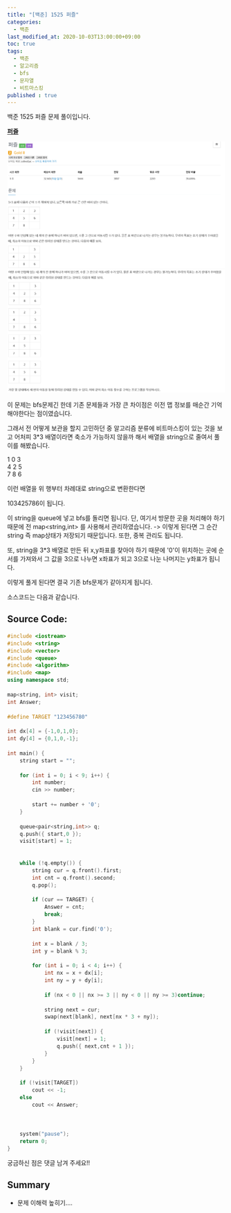 ```yaml
---
title: "[백준] 1525 퍼즐"
categories: 
  - 백준
last_modified_at: 2020-10-03T13:00:00+09:00
toc: true
tags: 
  - 백준
  - 알고리즘
  - bfs
  - 문자열
  - 비트마스킹
published : true
---
```


백준 1525 퍼즐 문제 풀이입니다. 

**[퍼즐](https://www.acmicpc.net/problem/1525)**

![문제](/assets/images/백준/BOJ_1525_1.png)
![문제](/assets/images/백준/BOJ_1525_2.png)

이 문제는 bfs문제긴 한데 기존 문제들과 가장 큰 차이점은 이전 맵 정보를 매순간 기억해야한다는 점이였습니다. 

그래서 전 어떻게 보관을 할지 고민하던 중 알고리즘 분류에 비트마스킹이 있는 것을 보고 어처피 3*3 배열이라면 축소가 가능하지 않을까 해서 배열을 string으로 줄여서 풀이를 해봤습니다. 

1 0 3</br>
4 2 5</br>
7 8 6</br>

이런 배열을 위 행부터 차례대로 string으로 변환한다면 

103425786이 됩니다. 

이 string을 queue에 넣고 bfs를 돌리면 됩니다. 단, 여기서 방문한 곳을 처리해야 하기 때문에 전 map<string,int> 를 사용해서 관리하였습니다. -> 이렇게 된다면 그 순간 string 즉 map상태가 저장되기 때문입니다. 또한, 중복 관리도 됩니다.


또, string을 3*3 배열로 만든 뒤 x,y좌표를 찾아야 하기 때문에 '0'이 위치하는 곳에 순서를 가져와서 그 값을 3으로 나누면 x좌표가 되고 3으로 나눈 나머지는 y좌표가 됩니다. 

이렇게 풀게 된다면 결국 기존 bfs문제가 같아지게 됩니다. 


소스코드는 다음과 같습니다. 

Source Code:
-----

```cpp
#include <iostream>
#include <string>
#include <vector>
#include <queue>
#include <algorithm>
#include <map>
using namespace std;

map<string, int> visit;
int Answer;

#define TARGET "123456780"

int dx[4] = {-1,0,1,0};
int dy[4] = {0,1,0,-1};

int main() {
	string start = "";

	for (int i = 0; i < 9; i++) {
		int number;
		cin >> number;

		start += number + '0';
	}

	queue<pair<string,int>> q;
	q.push({ start,0 });
	visit[start] = 1;
	

	while (!q.empty()) {
		string cur = q.front().first;
		int cnt = q.front().second;
		q.pop();

		if (cur == TARGET) {
			Answer = cnt;
			break;
		}
		int blank = cur.find('0');

		int x = blank / 3;
		int y = blank % 3;

		for (int i = 0; i < 4; i++) {
			int nx = x + dx[i];
			int ny = y + dy[i];

			if (nx < 0 || nx >= 3 || ny < 0 || ny >= 3)continue;

			string next = cur;
			swap(next[blank], next[nx * 3 + ny]);

			if (!visit[next]) {
				visit[next] = 1;
				q.push({ next,cnt + 1 });
			}
		}
	}

	if (!visit[TARGET])
		cout << -1;
	else
		cout << Answer;



	system("pause");
	return 0;
}
```

궁금하신 점은 댓글 남겨 주세요!! 

## Summary 
- 문제 이해력 높히기....